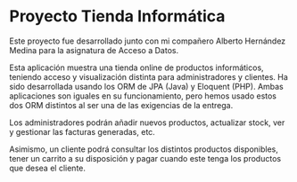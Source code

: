 # Proyecto Tienda Informática

Este proyecto fue desarrollado junto con mi compañero Alberto Hernández Medina para la asignatura de Acceso a Datos.

Esta aplicación muestra una tienda online de productos informáticos, teniendo acceso y visualización distinta para administradores y clientes. Ha sido desarrollada usando los ORM de JPA (Java) y Eloquent (PHP). Ambas aplicaciones son iguales en su funcionamiento, pero hemos usado estos dos ORM distintos al ser una de las exigencias de la entrega.

Los administradores podrán añadir nuevos productos, actualizar stock, ver y gestionar las facturas generadas, etc. 

Asimismo, un cliente podrá consultar los distintos productos disponibles, tener un carrito a su disposición y pagar cuando este tenga los productos que desea
el cliente.

